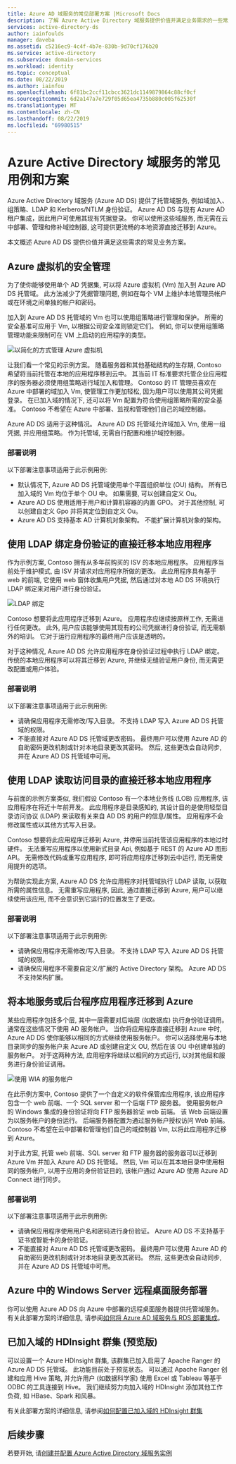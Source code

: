 ```yaml
---
title: Azure AD 域服务的常见部署方案 |Microsoft Docs
description: 了解 Azure Active Directory 域服务提供价值并满足业务需求的一些常见方案和用例。
services: active-directory-ds
author: iainfoulds
manager: daveba
ms.assetid: c5216ec9-4c4f-4b7e-830b-9d70cf176b20
ms.service: active-directory
ms.subservice: domain-services
ms.workload: identity
ms.topic: conceptual
ms.date: 08/22/2019
ms.author: iainfou
ms.openlocfilehash: 6f81bc2ccf11cbcc3621dc1149879864c88cf0cf
ms.sourcegitcommit: 6d2a147a7e729f05d65ea4735b880c005f62530f
ms.translationtype: MT
ms.contentlocale: zh-CN
ms.lasthandoff: 08/22/2019
ms.locfileid: "69980515"
---
```

# <a name="common-use-cases-and-scenarios-for-azure-active-directory-domain-services"></a>Azure Active Directory 域服务的常见用例和方案

Azure Active Directory 域服务 (Azure AD DS) 提供了托管域服务, 例如域加入、组策略、LDAP 和 Kerberos/NTLM 身份验证。 Azure AD DS 与现有 Azure AD 租户集成，因此用户可使用其现有凭据登录。 你可以使用这些域服务, 而无需在云中部署、管理和修补域控制器, 这可提供更流畅的本地资源直接迁移到 Azure。

本文概述 Azure AD DS 提供价值并满足这些需求的常见业务方案。

## <a name="secure-administration-of-azure-virtual-machines"></a>Azure 虚拟机的安全管理

为了使你能够使用单个 AD 凭据集, 可以将 Azure 虚拟机 (Vm) 加入到 Azure AD DS 托管域。 此方法减少了凭据管理问题, 例如在每个 VM 上维护本地管理员帐户或在环境之间单独的帐户和密码。

加入到 Azure AD DS 托管域的 Vm 也可以使用组策略进行管理和保护。 所需的安全基准可应用于 Vm, 以根据公司安全准则锁定它们。 例如, 你可以使用组策略管理功能来限制可在 VM 上启动的应用程序的类型。

![以简化的方式管理 Azure 虚拟机](./media/active-directory-domain-services-scenarios/streamlined-vm-administration.png)

让我们看一个常见的示例方案。 随着服务器和其他基础结构的生存期, Contoso 希望将当前托管在本地的应用程序移到云中。 其当前 IT 标准要求托管企业应用程序的服务器必须使用组策略进行域加入和管理。 Contoso 的 IT 管理员喜欢在 Azure 中部署的域加入 Vm, 使管理工作更加轻松, 因为用户可以使用其公司凭据登录。 在已加入域的情况下, 还可以将 Vm 配置为符合使用组策略所需的安全基准。 Contoso 不希望在 Azure 中部署、监视和管理他们自己的域控制器。

Azure AD DS 适用于这种情况。 Azure AD DS 托管域允许域加入 Vm, 使用一组凭据, 并应用组策略。 作为托管域, 无需自行配置和维护域控制器。

### <a name="deployment-notes"></a>部署说明

以下部署注意事项适用于此示例用例:

* 默认情况下, Azure AD DS 托管域使用单个平面组织单位 (OU) 结构。 所有已加入域的 Vm 均位于单个 OU 中。 如果需要, 可以创建自定义 Ou。
* Azure AD DS 使用适用于用户和计算机容器的内置 GPO。 对于其他控制, 可以创建自定义 Gpo 并将其定位到自定义 Ou。
* Azure AD DS 支持基本 AD 计算机对象架构。 不能扩展计算机对象的架构。

## <a name="lift-and-shift-on-premises-applications-that-use-ldap-bind-authentication"></a>使用 LDAP 绑定身份验证的直接迁移本地应用程序

作为示例方案, Contoso 拥有从多年前购买的 ISV 的本地应用程序。 应用程序当前处于维护模式, 由 ISV 并请求对应用程序所做的更改。 此应用程序具有基于 web 的前端, 它使用 web 窗体收集用户凭据, 然后通过对本地 AD DS 环境执行 LDAP 绑定来对用户进行身份验证。

![LDAP 绑定](./media/active-directory-domain-services-scenarios/ldap-bind.png)

Contoso 想要将此应用程序迁移到 Azure。 应用程序应继续按原样工作, 无需进行任何更改。 此外, 用户应该能够使用其现有的公司凭据进行身份验证, 而无需额外的培训。 它对于运行应用程序的最终用户应该是透明的。

对于这种情况, Azure AD DS 允许应用程序在身份验证过程中执行 LDAP 绑定。 传统的本地应用程序可以将其迁移到 Azure, 并继续无缝验证用户身份, 而无需更改配置或用户体验。

### <a name="deployment-notes"></a>部署说明

以下部署注意事项适用于此示例用例:

* 请确保应用程序无需修改/写入目录。 不支持 LDAP 写入 Azure AD DS 托管域的权限。
* 不能直接对 Azure AD DS 托管域更改密码。 最终用户可以使用 Azure AD 的自助密码更改机制或针对本地目录更改其密码。 然后, 这些更改会自动同步, 并在 Azure AD DS 托管域中可用。

## <a name="lift-and-shift-on-premises-applications-that-use-ldap-read-to-access-the-directory"></a>使用 LDAP 读取访问目录的直接迁移本地应用程序

与前面的示例方案类似, 我们假设 Contoso 有一个本地业务线 (LOB) 应用程序, 该应用程序在将近十年前开发。 此应用程序是目录感知的, 其设计目的是使用轻型目录访问协议 (LDAP) 来读取有关来自 AD DS 的用户的信息/属性。 应用程序不会修改属性或以其他方式写入目录。

Contoso 想要将此应用程序迁移到 Azure, 并停用当前托管该应用程序的本地过时硬件。 无法重写应用程序以使用新式目录 Api, 例如基于 REST 的 Azure AD 图形 API。 无需修改代码或重写应用程序, 即可将应用程序迁移到云中运行, 而无需使用提升的选项。

为帮助实现此方案, Azure AD DS 允许应用程序对托管域执行 LDAP 读取, 以获取所需的属性信息。 无需重写应用程序, 因此, 通过直接迁移到 Azure, 用户可以继续使用该应用, 而不会意识到它运行的位置发生了更改。

### <a name="deployment-notes"></a>部署说明

以下部署注意事项适用于此示例用例:

* 请确保应用程序无需修改/写入目录。 不支持 LDAP 写入 Azure AD DS 托管域的权限。
* 请确保应用程序不需要自定义/扩展的 Active Directory 架构。 Azure AD DS 不支持架构扩展。

## <a name="migrate-an-on-premises-service-or-daemon-application-to-azure"></a>将本地服务或后台程序应用程序迁移到 Azure

某些应用程序包括多个层, 其中一层需要对后端层 (如数据库) 执行身份验证调用。 通常在这些情况下使用 AD 服务帐户。 当你将应用程序直接迁移到 Azure 中时, Azure AD DS 使你能够以相同的方式继续使用服务帐户。 你可以选择使用与本地目录同步的服务帐户来 Azure AD 或创建自定义 OU, 然后在该 OU 中创建单独的服务帐户。 对于这两种方法, 应用程序将继续以相同的方式运行, 以对其他层和服务进行身份验证调用。

![使用 WIA 的服务帐户](./media/active-directory-domain-services-scenarios/wia-service-account.png)

在此示例方案中, Contoso 提供了一个自定义的软件保管库应用程序, 该应用程序包含一个 web 前端、一个 SQL server 和一个后端 FTP 服务器。 使用服务帐户的 Windows 集成的身份验证将向 FTP 服务器验证 web 前端。 该 Web 前端设置为以服务帐户的身份运行。 后端服务器配置为通过服务帐户授权访问 Web 前端。 Contoso 不希望在云中部署和管理他们自己的域控制器 Vm, 以将此应用程序迁移到 Azure。

对于此方案, 托管 web 前端、SQL server 和 FTP 服务器的服务器可以迁移到 Azure Vm 并加入 Azure AD DS 托管域。 然后, Vm 可以在其本地目录中使用相同的服务帐户, 以用于应用的身份验证目的, 该帐户通过 Azure AD 使用 Azure AD Connect 进行同步。

### <a name="deployment-notes"></a>部署说明

以下部署注意事项适用于此示例用例:

* 请确保应用程序使用用户名和密码进行身份验证。 Azure AD DS 不支持基于证书或智能卡的身份验证。
* 不能直接对 Azure AD DS 托管域更改密码。 最终用户可以使用 Azure AD 的自助密码更改机制或针对本地目录更改其密码。 然后, 这些更改会自动同步, 并在 Azure AD DS 托管域中可用。

## <a name="windows-server-remote-desktop-services-deployments-in-azure"></a>Azure 中的 Windows Server 远程桌面服务部署

你可以使用 Azure AD DS 向 Azure 中部署的远程桌面服务器提供托管域服务。 有关此部署方案的详细信息, 请参阅[如何将 Azure AD 域服务与 RDS 部署集成][windows-rds]。

## <a name="domain-joined-hdinsight-clusters-preview"></a>已加入域的 HDInsight 群集 (预览版)

可以设置一个 Azure HDInsight 群集, 该群集已加入启用了 Apache Ranger 的 Azure AD DS 托管域。 此功能目前处于预览状态。 可以通过 Apache Ranger 创建和应用 Hive 策略, 并允许用户 (如数据科学家) 使用 Excel 或 Tableau 等基于 ODBC 的工具连接到 Hive。 我们继续努力向加入域的 HDInsight 添加其他工作负荷, 如 HBase、Spark 和风暴。

有关此部署方案的详细信息, 请参阅[如何配置已加入域的 HDInsight 群集][hdinsight]

## <a name="next-steps"></a>后续步骤

若要开始, 请[创建并配置 Azure Active Directory 域服务实例][tutorial-create-instance]

<!-- INTERNAL LINKS -->
[hdinsight]: ../hdinsight/domain-joined/apache-domain-joined-configure.md
[tutorial-create-instance]: tutorial-create-instance.md

<!-- EXTERNAL LINKS -->
[windows-rds]: /windows-server/remote/remote-desktop-services/rds-azure-adds
